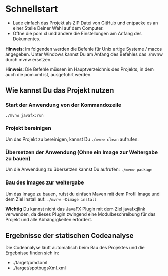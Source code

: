 # Schnellstart

- Lade einfach das Projekt als ZIP Datei von GitHub und entpacke es an einer 
Stelle Deiner Wahl auf dem Computer.
- Öffne die pom.xl und ändere die Einstellungen am Anfang des Dokumentes.

**Hinweis**: Im folgenden werden die Befehle für Unix artige Systeme / macos
angegeben. Unter Windows kannst Du am Anfang des Befehles das ./mvnw durch mvnw
ersetzen.

**Hinweis**: Die Befehle müssen im Hauptverzeichnis des Projekts, in dem auch
die pom.xml ist, ausgeführt werden.

## Wie kannst Du das Projekt nutzen

### Start der Anwendung von der Kommandozeile
```./mvnw javafx:run```

### Projekt bereinigen

Um das Projekt zu bereinigen, kannst Du
```./mvnw clean```
aufrufen.

### Übersetzen der Anwendung (Ohne ein Image zur Weitergabe zu bauen)

Um die Anwendung zu übersetzen kannst Du aufrufen:
```./mvnw package```

### Bau des Images zur weitergabe

Um das Image zu bauen, rufst du einfach Maven mit dem Profil Image und dem
Ziel install auf:
```./mvnw -Dimage install```

**Wichtig** Du kannst nicht das JavaFX Plugin mit dem Ziel javafx:jlink verwenden,
da dieses Plugin zwingend eine Modulbeschreibung für das Projekt und alle
Abhängigkeiten erfordert.

## Ergebnisse der statischen Codeanalyse

Die Codeanalyse läuft automatisch beim Bau des Projektes und die Ergebnisse
finden sich in:
- ./target/pmd.xml
- ./target/spotbugsXml.xml
